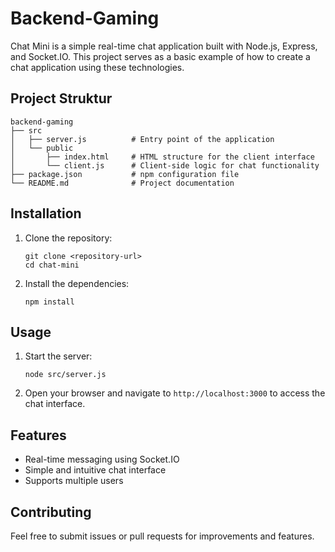 # Backend-Gaming

Chat Mini is a simple real-time chat application built with Node.js, Express, and Socket.IO. This project serves as a basic example of how to create a chat application using these technologies.

## Project Struktur

```
backend-gaming
├── src
│   ├── server.js          # Entry point of the application
│   └── public
│       ├── index.html     # HTML structure for the client interface
│       └── client.js      # Client-side logic for chat functionality
├── package.json           # npm configuration file
└── README.md              # Project documentation
```

## Installation

1. Clone the repository:

   ```
   git clone <repository-url>
   cd chat-mini
   ```

2. Install the dependencies:
   ```
   npm install
   ```

## Usage

1. Start the server:

   ```
   node src/server.js
   ```

2. Open your browser and navigate to `http://localhost:3000` to access the chat interface.

## Features

- Real-time messaging using Socket.IO
- Simple and intuitive chat interface
- Supports multiple users

## Contributing

Feel free to submit issues or pull requests for improvements and features.
